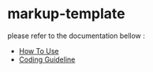 # markup-template

please refer to the documentation bellow :

- [How To Use](https://github.com/KhinKhine/bolierplate-markup/blob/main/docs/how_to_use.md)
- [Coding Guideline](https://github.com/KhinKhine/bolierplate-markup/blob/main/docs/coding_guideline.md)